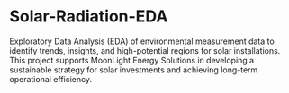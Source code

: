 # Solar-Radiation-EDA
Exploratory Data Analysis (EDA) of environmental measurement data to identify trends, insights, and high-potential regions for solar installations. This project supports MoonLight Energy Solutions in developing a sustainable strategy for solar investments and achieving long-term operational efficiency.
